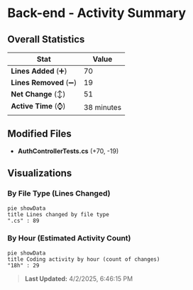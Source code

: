 # Back-end - Activity Summary 

## Overall Statistics

| Stat                   | Value                                                             |
| ---------------------- | ----------------------------------------------------------------- |
| **Lines Added** (➕)   | 70                                          |
| **Lines Removed** (➖) | 19                                        |
| **Net Change** (↕)    | 51                |
| **Active Time** (⌚)   | 38 minutes |


## Modified Files
- **AuthControllerTests.cs** (+70, -19)

## Visualizations

### By File Type (Lines Changed)

```mermaid
pie showData
title Lines changed by file type
".cs" : 89
```

### By Hour (Estimated Activity Count)

```mermaid
pie showData
title Coding activity by hour (count of changes)
"18h" : 29
```


> **Last Updated:** 4/2/2025, 6:46:15 PM